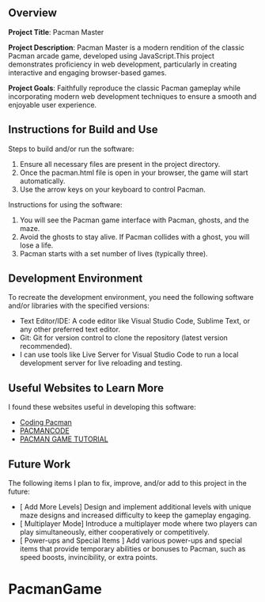 ## Overview

**Project Title**: Pacman Master

**Project Description**: Pacman Master is a modern rendition of the classic Pacman arcade game, developed using JavaScript.This project demonstrates proficiency in web development, particularly in creating interactive and engaging browser-based games.

**Project Goals**: Faithfully reproduce the classic Pacman gameplay while incorporating modern web development techniques to ensure a smooth and enjoyable user experience.

## Instructions for Build and Use

Steps to build and/or run the software:

1. Ensure all necessary files are present in the project directory.
2. Once the pacman.html file is open in your browser, the game will start automatically.
3. Use the arrow keys on your keyboard to control Pacman.

Instructions for using the software:

1. You will see the Pacman game interface with Pacman, ghosts, and the maze.
2. Avoid the ghosts to stay alive. If Pacman collides with a ghost, you will lose a life.
3. Pacman starts with a set number of lives (typically three).

## Development Environment

To recreate the development environment, you need the following software and/or libraries with the specified versions:

- Text Editor/IDE: A code editor like Visual Studio Code, Sublime Text, or any other preferred text editor.
- Git: Git for version control to clone the repository (latest version recommended).
- I can use tools like Live Server for Visual Studio Code to run a local development server for live reloading and testing.

## Useful Websites to Learn More

I found these websites useful in developing this software:

- [Coding Pacman](https://www.youtube.com/watch?v=GXlckaGr0Eo)
- [PACMANCODE](https://pacmancode.com/)
- [PACMAN GAME TUTORIAL](https://www.daulathussain.com/how-to-build-pacman-game-with-javascript-pacman-source-code/)

## Future Work

The following items I plan to fix, improve, and/or add to this project in the future:

- [ Add More Levels] Design and implement additional levels with unique maze designs and increased difficulty to keep the gameplay engaging.
- [ Multiplayer Mode] Introduce a multiplayer mode where two players can play simultaneously, either cooperatively or competitively.
- [ Power-ups and Special Items ] Add various power-ups and special items that provide temporary abilities or bonuses to Pacman, such as speed boosts, invincibility, or extra points.
# PacmanGame
